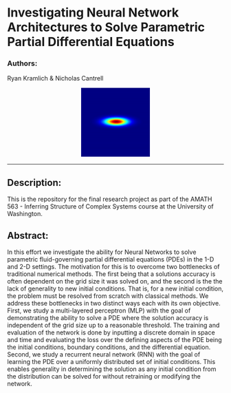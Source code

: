 # Investigating Neural Network Architectures to Solve Parametric Partial Differential Equations

### Authors: 

Ryan Kramlich & Nicholas Cantrell

<p align="center">
 <img src="./Misc./NSE.gif" width=160 height=160/>
</p>

<hr>

## Description: 

This is the repository for the final research project as part of the AMATH 563 - Inferring Structure of Complex Systems course at the University of Washington. 

## Abstract: 

In this effort we investigate the ability for Neural Networks to solve parametric fluid-governing partial differential equations (PDEs) in the 1-D and 2-D settings. The motivation for this is to overcome two bottlenecks of traditional numerical methods. The first being that a solutions accuracy is often dependent on the grid size it was solved on, and the second is the the lack of generality to new initial conditions. That is, for a new initial condition, the problem must be resolved from scratch with classical methods. We address these bottlenecks in two distinct ways each with its own objective. First, we study a multi-layered perceptron (MLP) with the goal of demonstrating the ability to solve a PDE where the solution accuracy is independent of the grid size up to a reasonable threshold. The training and evaluation of the network is done by inputting a discrete domain in space and time and evaluating the loss over the defining aspects of the PDE being the initial conditions, boundary conditions, and the differential equation. Second, we study a recurrent neural network (RNN) with the goal of learning the PDE over a uniformly distributed set of initial conditions. This enables generality in determining the solution as any initial condition from the distribution can be solved for without retraining or modifying the network.
